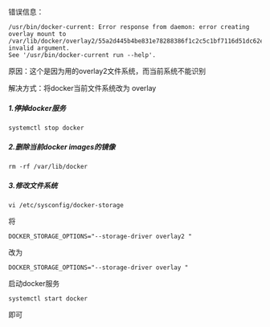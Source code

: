 
错误信息：
```
/usr/bin/docker-current: Error response from daemon: error creating overlay mount to /var/lib/docker/overlay2/55a2d445b4be831e78288386f1c2c5c1bf7116d51dc62efbb93a6dc8414ac855/merged: invalid argument.
See '/usr/bin/docker-current run --help'.
```

原因：这个是因为用的overlay2文件系统，而当前系统不能识别

解决方式：将docker当前文件系统改为 overlay

##### 1.停掉docker服务

	systemctl stop docker
##### 2.删除当前docker images的镜像

	rm -rf /var/lib/docker

##### 3.修改文件系统

	vi /etc/sysconfig/docker-storage

将
	
	DOCKER_STORAGE_OPTIONS="--storage-driver overlay2 "
改为

	DOCKER_STORAGE_OPTIONS="--storage-driver overlay "

启动docker服务 
	
	systemctl start docker

即可

